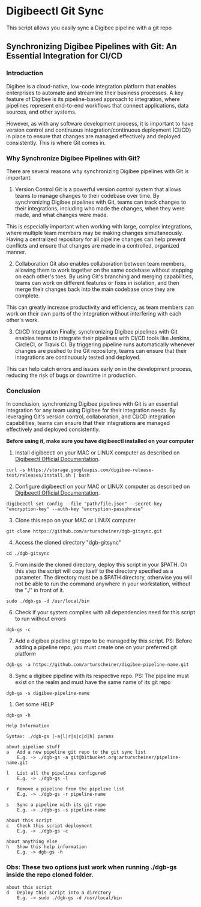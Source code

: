 # Digibeectl Git Sync

This script allows you easily sync a Digibee pipeline with a git repo


## Synchronizing Digibee Pipelines with Git: An Essential Integration for CI/CD

### Introduction

Digibee is a cloud-native, low-code integration platform that enables enterprises to automate and streamline their business processes. A key feature of Digibee is its pipeline-based approach to integration, where pipelines represent end-to-end workflows that connect applications, data sources, and other systems.

However, as with any software development process, it is important to have version control and continuous integration/continuous deployment (CI/CD) in place to ensure that changes are managed effectively and deployed consistently. This is where Git comes in.

### Why Synchronize Digibee Pipelines with Git?

There are several reasons why synchronizing Digibee pipelines with Git is important:

1. Version Control
Git is a powerful version control system that allows teams to manage changes to their codebase over time. By synchronizing Digibee pipelines with Git, teams can track changes to their integrations, including who made the changes, when they were made, and what changes were made.

This is especially important when working with large, complex integrations, where multiple team members may be making changes simultaneously. Having a centralized repository for all pipeline changes can help prevent conflicts and ensure that changes are made in a controlled, organized manner.

2. Collaboration
Git also enables collaboration between team members, allowing them to work together on the same codebase without stepping on each other's toes. By using Git's branching and merging capabilities, teams can work on different features or fixes in isolation, and then merge their changes back into the main codebase once they are complete.

This can greatly increase productivity and efficiency, as team members can work on their own parts of the integration without interfering with each other's work.

3. CI/CD Integration
Finally, synchronizing Digibee pipelines with Git enables teams to integrate their pipelines with CI/CD tools like Jenkins, CircleCI, or Travis CI. By triggering pipeline runs automatically whenever changes are pushed to the Git repository, teams can ensure that their integrations are continuously tested and deployed.

This can help catch errors and issues early on in the development process, reducing the risk of bugs or downtime in production.

### Conclusion

In conclusion, synchronizing Digibee pipelines with Git is an essential integration for any team using Digibee for their integration needs. By leveraging Git's version control, collaboration, and CI/CD integration capabilities, teams can ensure that their integrations are managed effectively and deployed consistently.

**Before using it, make sure you have digibeectl installed on your computer**

1) Install digibeectl on your MAC or LINUX computer as described on [Digibeectl Official Documentation](https://intercom.help/godigibee/en/articles/5214735-digibeectl-use-guide).
```
curl -s https://storage.googleapis.com/digibee-release-test/releases/install.sh | bash
```
2) Configure digibeectl on your MAC or LINUX computer as described on [Digibeectl Official Documentation](https://intercom.help/godigibee/en/articles/5214735-digibeectl-use-guide).
```
digibeectl set config --file "path/file.json" --secret-key "encryption-key" --auth-key "encryption-passphrase"
```
3) Clone this repo on your MAC or LINUX computer
```
git clone https://github.com/arturscheiner/dgb-gitsync.git
```
4) Access the cloned directory "dgb-gitsync"
```
cd ./dgb-gitsync
```
5) From inside the cloned directory, deploy this script in your $PATH. On this step the script will copy itself to the directory specified as a parameter. The directory must be a $PATH directory, otherwise you will not be able to run the command anywhere in your workstation, without the "./" in front of it.
```
sudo ./dgb-gs -d /usr/local/bin
```
6) Check if your system complies with all dependencies need for this script to run without errors
```
dgb-gs -c
```
7) Add a digibee pipeline git repo to be managed by this script. PS: Before adding a pipeline repo, you must create one on your preferred git platform
```
dgb-gs -a https://github.com/arturscheiner/digibee-pipeline-name.git
```
8) Sync a digibee pipeline with its respective repo. PS: The pipeline must exist on the realm and must have the same name of its git repo 
```
dgb-gs -s digibee-pipeline-name
```
1)  Get some HELP
```
dgb-gs -h
```
```
Help Information

Syntax: ./dgb-gs [-a|l|r|s|c|d|h] params

about pipeline stuff
a	Add a new pipeline git repo to the git sync list
	E.g. -> ./dgb-gs -a git@bitbucket.org:arturscheiner/pipeline-name.git

l	List all the pipelines configured
	E.g. -> ./dgb-gs -l

r	Remove a pipeline from the pipeline list
	E.g. -> ./dgb-gs -r pipeline-name

s	Sync a pipeline with its git repo
	E.g. -> ./dgb-gs -s pipeline-name

about this script
c	Check this script deployment
	E.g. -> ./dgb-gs -c

about anything else
h	Show this help information
	E.g. -> dgb-gs -h
```

### Obs: These two options just work when running ./dgb-gs inside the repo cloned folder.

```
about this script
d	Deploy this script into a directory
	E.g. -> sudo ./dgb-gs -d /usr/local/bin
```